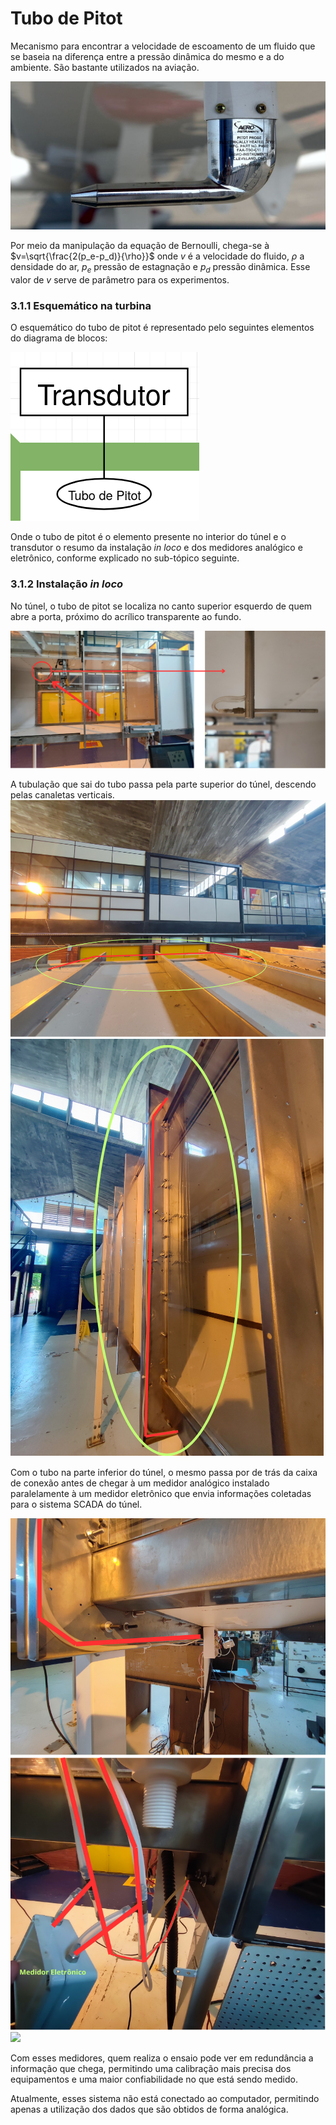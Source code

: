 # Tubo de Pitot

Mecanismo para encontrar a velocidade de escoamento de um fluido que se baseia na diferença entre a pressão dinâmica do mesmo e a do ambiente. São bastante utilizados na aviação.

![](../Imagens/tubo-pitot-capa.jpg)

Por meio da manipulação da equação de Bernoulli, chega-se à
$v=\sqrt{\frac{2(p_e-p_d)}{\rho}}$ onde $v$ é a velocidade do fluido, $\rho$ a densidade do ar, $p_e$ pressão de estagnação e $p_d$ pressão dinâmica. Esse valor de $v$ serve de parâmetro para os experimentos.

### 3.1.1 Esquemático na turbina

O esquemático do tubo de pitot é representado pelo seguintes elementos do diagrama de blocos:

![](../Imagens/esquema_pitot.png)

Onde o tubo de pitot é o elemento presente no interior do túnel e o transdutor o resumo da instalação *in loco* e dos medidores analógico e eletrônico, conforme explicado no sub-tópico seguinte.

### 3.1.2 Instalação *in loco*

No túnel, o tubo de pitot se localiza no canto superior esquerdo de quem abre a porta, próximo do acrílico transparente ao fundo.

![](../Imagens/local_pitot.png)

A tubulação que sai do tubo passa pela parte superior do túnel, descendo pelas canaletas verticais.
![](../Imagens/cano_pitot_cima.png)
![](../Imagens/cano_pitot_descendo.png)

Com o tubo na parte inferior do túnel, o mesmo passa por de trás da caixa de conexão antes de chegar à um medidor analógico instalado paralelamente à um medidor eletrônico que envia informações coletadas para o sistema SCADA do túnel.

![](../Imagens/cano_pitot_caixa.png)
![](../Imagens/cano_pitot_eletronico.png)
![](../Imagens/pitot_analógico.png)

Com esses medidores, quem realiza o ensaio pode ver em redundância a informação que chega, permitindo uma calibração mais precisa dos equipamentos e uma maior confiabilidade no que está sendo medido.

Atualmente, esses sistema não está conectado ao computador, permitindo apenas a utilização dos dados que são obtidos de forma analógica.
